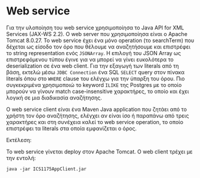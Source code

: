 # Web service

Για την υλοποίηση του web service χρησιμοποίησα το Java API for XML Services (JAX-WS 2.2). O web server που χρησιμοποίησα είναι ο Apache Tomcat 8.0.27. To web service έχει ένα μόνο operation (το searchTerm) που δέχεται ως είσοδο τον όρο που θέλουμε να αναζητήσουμε και επιστρέφει το string representation ενός `JSONArray`. Η επιλογή του JSON Array ως επιστρεφόμενου τύπου έγινε για να μπορεί να γίνει ευκολότερα το deserialization σε ένα web client. Για την εξαγωγή των literals από τη βάση, εκτελώ μέσω `JDBC Connection` ένα SQL `SELECT` query στον πίνακα literals όπου στο `WHERE` clause του ελέγχω για την ύπαρξη του όρου. Πιο συγκεκριμένα χρησιμοποιώ το keyword `ILIKE` της Postgres με το οποίο μπορούν να γίνουν match case-insensitive χαρακτήρες, το οποίο και έχει λογική σε μια διαδικασία αναζήτησης.


Ο web service client είναι ένα Maven Java application που ζητάει από το χρήστη τον όρο αναζήτησης, ελέγχει αν είναι ίσο ή παραπάνω από τρεις χαρακτήρες και στη συνέχεια καλεί το web service operation, το οποίο επιστρέφει τα literals στα οποία εμφανίζεται ο όρος.

Εκτέλεση:

Το web service γίνεται deploy στον Apache Tomcat. Ο web client τρέχει με την εντολή:

`java -jar ICS1175AppClient.jar`
